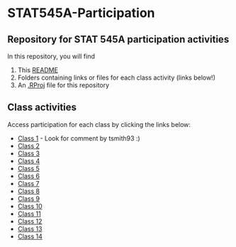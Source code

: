# STAT545A-Participation
## Repository for STAT 545A participation activities

In this repository, you will find 

1. This [README](https://github.com/tsmith93/STAT545A-Participation/blob/master/README.md)
2. Folders containing links or files for each class activity (links below!)
3. An [.RProj](https://github.com/tsmith93/STAT545A-Participation/blob/master/STAT545A-Participation.Rproj) file for this repository

## Class activities
Access participation for each class by clicking the links below:

- [Class 1](https://github.com/STAT545-UBC/Discussion-Internal/issues/2) - Look for comment by tsmith93 :)
- [Class 2](https://github.com/tsmith93/STAT545A-Participation)
- [Class 3](https://github.com/tsmith93/STAT545A-Participation/blob/master/Class3/cm003-exercise-R.R)
- [Class 4](https://github.com/tsmith93/STAT545A-Participation/blob/master/Class4/cm004-exercise-df.rmd)
- [Class 5](https://github.com/tsmith93/STAT545A-Participation/blob/master/Class5/cm005-exercise.md)
- [Class 6](https://github.com/tsmith93/STAT545A-Participation/blob/master/Class%206/cm006-exercise.Rmd)
- [Class 7](https://github.com/tsmith93/STAT545A-Participation/blob/master/Class%207/cm007-exercise.md)
- [Class 8](https://github.com/tsmith93/STAT545A-Participation/blob/master/Class%208/cm008-exercise.Rmd)
- [Class 9](https://github.com/tsmith93/STAT545A-Participation/blob/master/Class%209/cm009.Rmd)
- [Class 10](https://github.com/tsmith93/STAT545A-Participation/blob/master/Class%2010/cm010-exercise.Rmd)
- [Class 11](https://github.com/tsmith93/STAT545A-Participation/blob/master/Class%2011/cm011-exercise.Rmd)
- [Class 12](https://github.com/tsmith93/STAT545A-Participation/blob/master/Class%2012/cm012-exercise.Rmd)
- [Class 13](https://github.com/tsmith93/STAT545A-Participation/blob/master/Class%2013/cm013-exercise.Rmd)
- [Class 14](https://github.com/tsmith93/STAT545A-Participation/tree/master/Class%2014)
